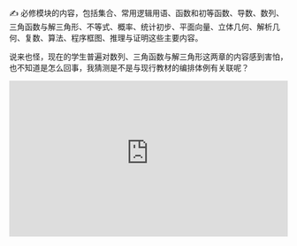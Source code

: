 :writing_hand:      必修模块的内容，包括集合、常用逻辑用语、函数和初等函数、导数、数列、三角函数与解三角形、不等式、概率、统计初步、平面向量、立体几何、解析几何、复数、算法、程序框图、推理与证明这些主要内容。

说来也怪，现在的学生普遍对数列、三角函数与解三角形这两章的内容感到害怕，也不知道是怎么回事，我猜测是不是与现行教材的编排体例有关联呢？

<div style="position: relative; padding: 28% 46%;"><iframe allowfullscreen style="position: absolute; width: 100%; height: 100%; left: 0; top: 0;" src="https://workdrive.zohopublic.com.cn/embed/t1wgjaa894214cf6f4eca9f85c06e75146920?toolbar=false&appearance=light&themecolor=green" frameborder="no" scrolling="no"></iframe></div>
